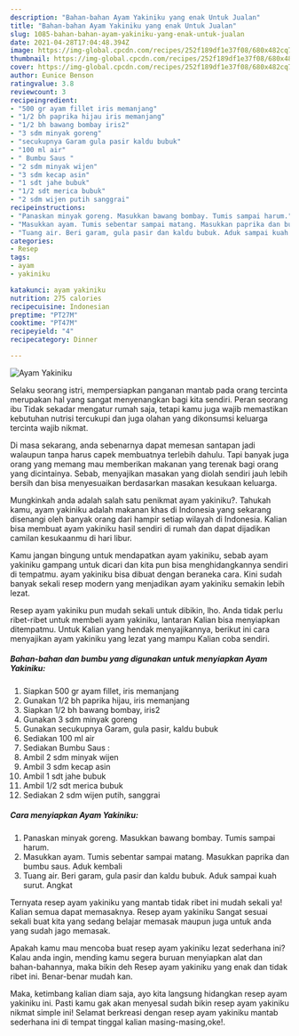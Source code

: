 ```yaml
---
description: "Bahan-bahan Ayam Yakiniku yang enak Untuk Jualan"
title: "Bahan-bahan Ayam Yakiniku yang enak Untuk Jualan"
slug: 1085-bahan-bahan-ayam-yakiniku-yang-enak-untuk-jualan
date: 2021-04-28T17:04:48.394Z
image: https://img-global.cpcdn.com/recipes/252f189df1e37f08/680x482cq70/ayam-yakiniku-foto-resep-utama.jpg
thumbnail: https://img-global.cpcdn.com/recipes/252f189df1e37f08/680x482cq70/ayam-yakiniku-foto-resep-utama.jpg
cover: https://img-global.cpcdn.com/recipes/252f189df1e37f08/680x482cq70/ayam-yakiniku-foto-resep-utama.jpg
author: Eunice Benson
ratingvalue: 3.8
reviewcount: 3
recipeingredient:
- "500 gr ayam fillet iris memanjang"
- "1/2 bh paprika hijau iris memanjang"
- "1/2 bh bawang bombay iris2"
- "3 sdm minyak goreng"
- "secukupnya Garam gula pasir kaldu bubuk"
- "100 ml air"
- " Bumbu Saus "
- "2 sdm minyak wijen"
- "3 sdm kecap asin"
- "1 sdt jahe bubuk"
- "1/2 sdt merica bubuk"
- "2 sdm wijen putih sanggrai"
recipeinstructions:
- "Panaskan minyak goreng. Masukkan bawang bombay. Tumis sampai harum."
- "Masukkan ayam. Tumis sebentar sampai matang. Masukkan paprika dan bumbu saus. Aduk kembali"
- "Tuang air. Beri garam, gula pasir dan kaldu bubuk. Aduk sampai kuah surut. Angkat"
categories:
- Resep
tags:
- ayam
- yakiniku

katakunci: ayam yakiniku 
nutrition: 275 calories
recipecuisine: Indonesian
preptime: "PT27M"
cooktime: "PT47M"
recipeyield: "4"
recipecategory: Dinner

---
```



![Ayam Yakiniku](https://img-global.cpcdn.com/recipes/252f189df1e37f08/680x482cq70/ayam-yakiniku-foto-resep-utama.jpg)

Selaku seorang istri, mempersiapkan panganan mantab pada orang tercinta merupakan hal yang sangat menyenangkan bagi kita sendiri. Peran seorang ibu Tidak sekadar mengatur rumah saja, tetapi kamu juga wajib memastikan kebutuhan nutrisi tercukupi dan juga olahan yang dikonsumsi keluarga tercinta wajib nikmat.

Di masa  sekarang, anda sebenarnya dapat memesan santapan jadi walaupun tanpa harus capek membuatnya terlebih dahulu. Tapi banyak juga orang yang memang mau memberikan makanan yang terenak bagi orang yang dicintainya. Sebab, menyajikan masakan yang diolah sendiri jauh lebih bersih dan bisa menyesuaikan berdasarkan masakan kesukaan keluarga. 



Mungkinkah anda adalah salah satu penikmat ayam yakiniku?. Tahukah kamu, ayam yakiniku adalah makanan khas di Indonesia yang sekarang disenangi oleh banyak orang dari hampir setiap wilayah di Indonesia. Kalian bisa membuat ayam yakiniku hasil sendiri di rumah dan dapat dijadikan camilan kesukaanmu di hari libur.

Kamu jangan bingung untuk mendapatkan ayam yakiniku, sebab ayam yakiniku gampang untuk dicari dan kita pun bisa menghidangkannya sendiri di tempatmu. ayam yakiniku bisa dibuat dengan beraneka cara. Kini sudah banyak sekali resep modern yang menjadikan ayam yakiniku semakin lebih lezat.

Resep ayam yakiniku pun mudah sekali untuk dibikin, lho. Anda tidak perlu ribet-ribet untuk membeli ayam yakiniku, lantaran Kalian bisa menyiapkan ditempatmu. Untuk Kalian yang hendak menyajikannya, berikut ini cara menyajikan ayam yakiniku yang lezat yang mampu Kalian coba sendiri.

<!--inarticleads1-->

##### Bahan-bahan dan bumbu yang digunakan untuk menyiapkan Ayam Yakiniku:

1. Siapkan 500 gr ayam fillet, iris memanjang
1. Gunakan 1/2 bh paprika hijau, iris memanjang
1. Siapkan 1/2 bh bawang bombay, iris2
1. Gunakan 3 sdm minyak goreng
1. Gunakan secukupnya Garam, gula pasir, kaldu bubuk
1. Sediakan 100 ml air
1. Sediakan  Bumbu Saus :
1. Ambil 2 sdm minyak wijen
1. Ambil 3 sdm kecap asin
1. Ambil 1 sdt jahe bubuk
1. Ambil 1/2 sdt merica bubuk
1. Sediakan 2 sdm wijen putih, sanggrai




<!--inarticleads2-->

##### Cara menyiapkan Ayam Yakiniku:

1. Panaskan minyak goreng. Masukkan bawang bombay. Tumis sampai harum.
1. Masukkan ayam. Tumis sebentar sampai matang. Masukkan paprika dan bumbu saus. Aduk kembali
1. Tuang air. Beri garam, gula pasir dan kaldu bubuk. Aduk sampai kuah surut. Angkat




Ternyata resep ayam yakiniku yang mantab tidak ribet ini mudah sekali ya! Kalian semua dapat memasaknya. Resep ayam yakiniku Sangat sesuai sekali buat kita yang sedang belajar memasak maupun juga untuk anda yang sudah jago memasak.

Apakah kamu mau mencoba buat resep ayam yakiniku lezat sederhana ini? Kalau anda ingin, mending kamu segera buruan menyiapkan alat dan bahan-bahannya, maka bikin deh Resep ayam yakiniku yang enak dan tidak ribet ini. Benar-benar mudah kan. 

Maka, ketimbang kalian diam saja, ayo kita langsung hidangkan resep ayam yakiniku ini. Pasti kamu gak akan menyesal sudah bikin resep ayam yakiniku nikmat simple ini! Selamat berkreasi dengan resep ayam yakiniku mantab sederhana ini di tempat tinggal kalian masing-masing,oke!.

